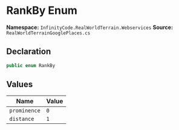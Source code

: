 # RankBy Enum

**Namespace:** `InfinityCode.RealWorldTerrain.Webservices`
**Source:** `RealWorldTerrainGooglePlaces.cs`

## Declaration

```csharp
public enum RankBy
```

## Values

| Name | Value |
|------|-------|
| `prominence` | `0` |
| `distance` | `1` |

